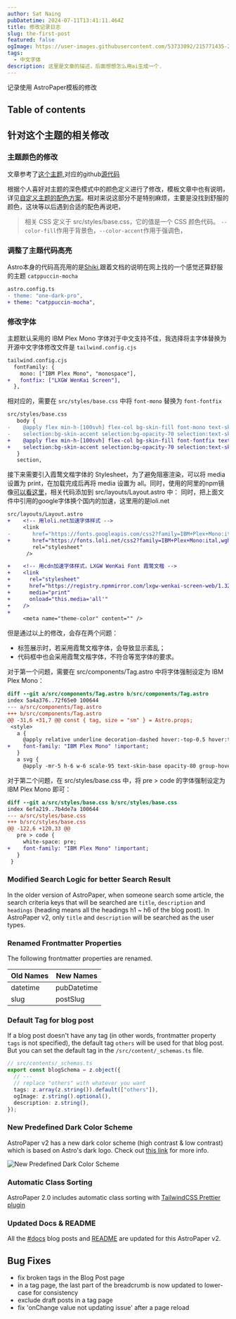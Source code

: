 ```yaml
---
author: Sat Naing
pubDatetime: 2024-07-11T13:41:11.464Z
title: 修改记录日志
slug: the-first-post
featured: false
ogImage: https://user-images.githubusercontent.com/53733092/215771435-25408246-2309-4f8b-a781-1f3d93bdf0ec.png
tags:
  - 中文字体
description: 这里是文章的描述，后面想想怎么用ai生成一个.
---
```


记录使用 AstroPaper模板的修改

## Table of contents

## 针对这个主题的相关修改

### 主题颜色的修改
文章参考了[这个主题](https://blog.lkwplus.com/posts/astropaper-blog-customization/),对应的github[源代码](https://github.com/synthpop123/astro-blog/blob/main/src/content/blog/blog-customization.md?plain=1)

根据个人喜好对主题的深色模式中的颜色定义进行了修改，模板文章中也有说明，详见[自定义主题的配色方案](https://wqonline.com/posts/customizing-astropaper-theme-color-schemes/)。相对来说这部分不是特别麻烦，主要是没找到舒服的颜色，这块等以后遇到合适的配色再说吧，

> 相关 CSS 定义于 src/styles/base.css，它的值是一个 CSS 颜色代码。 `--color-fill`作用于背景色，`--color-accent`作用于强调色，

### 调整了主题代码高亮

Astro本身的代码高亮用的是[Shiki](https://shiki.style/guide/dual-themes),跟着文档的说明在网上找的一个感觉还算舒服的主题 `catppuccin-mocha`

```diff
astro.config.ts
- theme: "one-dark-pro",
+ theme: "catppuccin-mocha",

```

### 修改字体

主题默认采用的 IBM Plex Mono 字体对于中文支持不佳，我选择将主字体替换为开源中文字体修改文件是 `tailwind.config.cjs`
```diff
tailwind.config.cjs
  fontFamily: {
    mono: ["IBM Plex Mono", "monospace"],
+   fontfix: ["LXGW WenKai Screen"],
  },
```
相对应的，需要在 `src/styles/base.css` 中将 `font-mono` 替换为 `font-fontfix`

```diff
src/styles/base.css
   body {
-    @apply flex min-h-[100svh] flex-col bg-skin-fill font-mono text-skin-base
-    selection:bg-skin-accent selection:bg-opacity-70 selection:text-skin-inverted;
+    @apply flex min-h-[100svh] flex-col bg-skin-fill font-fontfix text-skin-base 
+    selection:bg-skin-accent selection:bg-opacity-70 selection:text-skin-inverted;
   }
   section,
```
接下来需要引入霞鹜文楷字体的 Stylesheet，为了避免阻塞渲染，可以将 media 设置为 print，在加载完成后再将 media 设置为 all。同时，使用的阿里的npm镜像[可以看这里](https://github.com/CMBill/lxgw-wenkai-screen-web)，相关代码添加到 src/layouts/Layout.astro 中：
同时，把上面文件中引用的google字体换个国内的加速，这里用的是loli.net
```diff
src/layouts/Layout.astro
+    <!-- 用loli.net加速字体样式 -->
     <link
-       href="https://fonts.googleapis.com/css2?family=IBM+Plex+Mono:ital,wght@0,400;0,500;0,600;0,700;1,400;1,600&display=swap"
+       href="https://fonts.loli.net/css2?family=IBM+Plex+Mono:ital,wght@0,400;0,500;0,600;0,700;1,400;1,600&display=swap"
        rel="stylesheet"
      />

+    <!-- 用cdn加速字体样式，LXGW WenKai Font 霞鹜文楷 -->
+    <link
+      rel="stylesheet"
+      href="https://registry.npmmirror.com/lxgw-wenkai-screen-web/1.321.0/files/style.css"
+      media="print"
+      onload="this.media='all'"
+    />
+
     <meta name="theme-color" content="" />
```
但是通过以上的修改，会存在两个问题：

- 标签展示时，若采用霞鹜文楷字体，会导致显示紊乱；
- 代码框中也会采用霞鹜文楷字体，不符合等宽字体的要求。

对于第一个问题，需要在 src/components/Tag.astro 中将字体强制设定为 IBM Plex Mono：


```diff
diff --git a/src/components/Tag.astro b/src/components/Tag.astro
index 5a4a376..72f65e0 100644
--- a/src/components/Tag.astro
+++ b/src/components/Tag.astro
@@ -31,6 +31,7 @@ const { tag, size = "sm" } = Astro.props;
 <style>
   a {
     @apply relative underline decoration-dashed hover:-top-0.5 hover:text-skin-accent focus-visible:p-1;
+    font-family: "IBM Plex Mono" !important;
   }
   a svg {
     @apply -mr-5 h-6 w-6 scale-95 text-skin-base opacity-80 group-hover:fill-skin-accent;
```
对于第二个问题，在 src/styles/base.css 中，将 pre > code 的字体强制设定为 IBM Plex Mono 即可：
```diff
diff --git a/src/styles/base.css b/src/styles/base.css
index 6efa219..7b4de7a 100644
--- a/src/styles/base.css
+++ b/src/styles/base.css
@@ -122,6 +120,33 @@
   pre > code {
     white-space: pre;
+    font-family: "IBM Plex Mono" !important;
   }
 }
```


### Modified Search Logic for better Search Result

In the older version of AstroPaper, when someone search some article, the search criteria keys that will be searched are `title`, `description` and `headings` (heading means all the headings h1 ~ h6 of the blog post). In AstroPaper v2, only `title` and `description` will be searched as the user types.

### Renamed Frontmatter Properties

The following frontmatter properties are renamed.

| Old Names | New Names   |
| --------- | ----------- |
| datetime  | pubDatetime |
| slug      | postSlug    |

### Default Tag for blog post

If a blog post doesn't have any tag (in other words, frontmatter property `tags` is not specified), the default tag `others` will be used for that blog post. But you can set the default tag in the `/src/content/_schemas.ts` file.

```ts
// src/contents/_schemas.ts
export const blogSchema = z.object({
  // ---
  // replace "others" with whatever you want
  tags: z.array(z.string()).default(["others"]),
  ogImage: z.string().optional(),
  description: z.string(),
});
```

### New Predefined Dark Color Scheme

AstroPaper v2 has a new dark color scheme (high contrast & low contrast) which is based on Astro's dark logo. Check out [this link](https://astro-paper.pages.dev/posts/predefined-color-schemes#astro-dark) for more info.

![New Predefined Dark Color Scheme](https://user-images.githubusercontent.com/53733092/215680520-59427bb0-f4cb-48c0-bccc-f182a428d72d.svg)

### Automatic Class Sorting

AstroPaper 2.0 includes automatic class sorting with [TailwindCSS Prettier plugin](https://tailwindcss.com/blog/automatic-class-sorting-with-prettier)

### Updated Docs & README

All the [#docs](https://astro-paper.pages.dev/tags/docs/) blog posts and [README](https://github.com/satnaing/astro-paper#readme) are updated for this AstroPaper v2.

## Bug Fixes

- fix broken tags in the Blog Post page
- in a tag page, the last part of the breadcrumb is now updated to lower-case for consistency
- exclude draft posts in a tag page
- fix 'onChange value not updating issue' after a page reload
